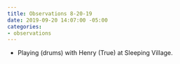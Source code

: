 ```yaml
---
title: Observations 8-20-19
date: 2019-09-20 14:07:00 -05:00
categories:
- observations
---
```


- Playing (drums) with Henry (True) at Sleeping Village.